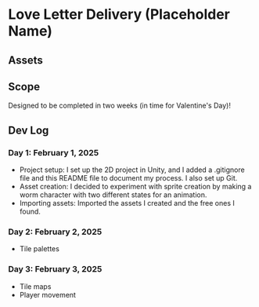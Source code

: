 # Love Letter Delivery (Placeholder Name)

## Assets

## Scope
Designed to be completed in two weeks (in time for Valentine's Day)!

## Dev Log

### Day 1: February 1, 2025
* Project setup: I set up the 2D project in Unity, and I added a .gitignore file and this README file to document my process. I also set up Git.
* Asset creation: I decided to experiment with sprite creation by making a worm character with two different states for an animation.
* Importing assets: Imported the assets I created and the free ones I found.

### Day 2: February 2, 2025
* Tile palettes

### Day 3: February 3, 2025
* Tile maps
* Player movement

